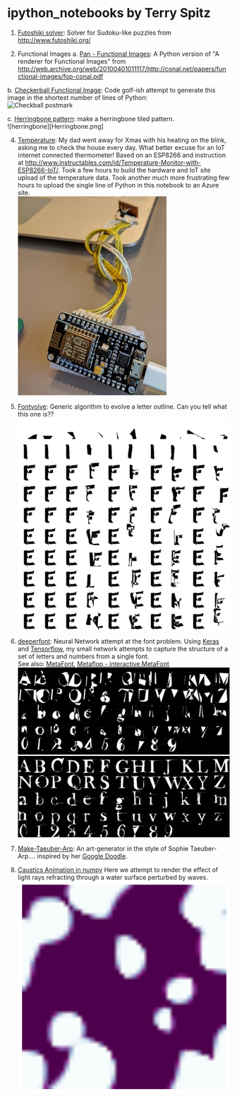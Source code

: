 # ipython_notebooks by Terry Spitz

1. [Futoshiki solver](http://nbviewer.jupyter.org/github/terryspitz/ipython_notebooks/blob/master/Futoshiki.ipynb): Solver for Sudoku-like puzzles from http://www.futoshiki.org/ 

2. Functional Images
a. [Pan - Functional Images](http://nbviewer.jupyter.org/github/terryspitz/ipython_notebooks/blob/master//Pan%20-%20Functional%20Images.ipynb): A Python version of "A renderer for Functional Images" from  http://web.archive.org/web/20100401011117/http://conal.net/papers/functional-images/fop-conal.pdf 

b. [Checkerball Functional Image](http://nbviewer.jupyter.org/github/terryspitz/ipython_notebooks/blob/master/Checkerball%20Functional%20Image.ipynb): Code golf-ish attempt to generate this image in the shortest number of lines of Python:  
   ![Checkball postmark](http://nbviewer.jupyter.org/github/terryspitz/ipython_notebooks/blob/master/checkerBall%20postmark.jpg)

c. [Herringbone pattern](http://nbviewer.jupyter.org/github/terryspitz/ipython_notebooks/blob/master/herringbone.ipynb): make a herringbone tiled pattern.  
    ![herringbone][Herringbone.png]

4. [Temperature](http://nbviewer.jupyter.org/github/terryspitz/ipython_notebooks/blob/master/Temperature.ipynb): My dad went away for Xmas with his heating on the blink, asking me to check the house every day.  What better excuse for an IoT internet connected thermometer!  Based on an ESP8266 and instruction at http://www.instructables.com/id/Temperature-Monitor-with-ESP8266-IoT/.  Took a few hours to build the hardware and IoT site upload of the temperature data.  Took another much more frustrating few hours to upload the single line of Python in this notebook to an Azure site.  
   ![IoT](IoT.jpg)

5. [Fontvolve](http://nbviewer.jupyter.org/github/terryspitz/ipython_notebooks/blob/master/fontvolve.ipynb): Generic algorithm to evolve a letter outline.  Can you tell what this one is??  
   ![E](fontvolve/fontE.png)

6. [deeperfont](http://nbviewer.jupyter.org/github/terryspitz/ipython_notebooks/blob/master/deeperfont.ipynb): Neural Network attempt at the font problem.  Using [Keras](https://keras.io/) and [Tensorflow](https://www.tensorflow.org/), my small network attempts to capture the structure of a set of letters and numbers from a single font.  
See also: [MetaFont](https://en.wikipedia.org/wiki/Metafont), [Metaflop - interactive MetaFont](http://www.metaflop.com/modulator)
  ![deeper](deeper/deep1.png)
  ![deeper](deeper/deep100.png)

7. [Make-Taeuber-Arp](http://nbviewer.jupyter.org/github/terryspitz/ipython_notebooks/blob/master/Make-Taeuber-Arp.ipynb): An art-generator in the style of Sophie Taeuber-Arp.... inspired by her [Google Doodle](https://www.google.com/doodles/sophie-taeuber-arps-127th-birthday).

8. [Caustics Animation in numpy](http://nbviewer.jupyter.org/github/terryspitz/ipython_notebooks/blob/master/Caustic%20Animation.ipynb) Here we attempt to render the effect of light rays refracting through a water surface perturbed by waves.
  ![caustic](caustic.png)
  